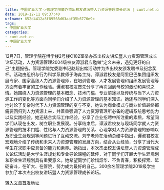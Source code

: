 ```yaml
---
title: 中国矿业大学->管理学院举办杰出校友讲坛暨人力资源管理成长论坛 | cumt.net.cn
date: 2019-12-11 09:37:40
urlname: 652d4412a3f89568d63aaf35b6776e9c
tags: 
- 中国矿业大学
categories:
- cumt.net.cn
- 中国矿业大学
---
```

12月7日，管理学院在博学楼2号楼C102室举办杰出校友讲坛暨人力资源管理成长论坛活动，人力资源管理2004级校友谭淑君应邀做“定义未来，遇见更好的自己”主题报告。管理学院党委副书记赵超出席活动并为杰出校友颁发聘书及纪念奖杯。活动由组织与行为科学系教师于海淼主持。谭淑君校友是阿里巴巴集团组织发展专家、国家高级人力资源管理师，在培训管理、人才发展管理和组织发展管理等方面有着丰富的工作经验。谭淑君校友首先分享了再次回到母校的激动和喜悦之情。她围绕人力资源管理的基本概念、技术门槛、专业前途以及传统与当下人力资源工作的变化等方面向同学们介绍了人力资源管理的基本知识。她还与同学们深入地讨论了复杂时代下人力资源管理的变与不变，她认为商业模式与商业价值最终都需要回归到人力资源上来，并着重强调了人力资源管理所必备的逻辑系统思考能力以及实践经验。她还结合实际工作经验，分享了企业招聘中所注重的素质，希望同学们从现在出发，树立职业发展观。分享结束后，谭淑君校友与现场同学就人力资源管理的技术门槛、性格与人力资源管理的关系、心理学对人力资源管理的影响以及职业生涯规划等问题进行了互动交流。刘宁老师在活动总结中指出，谭淑君校友宏观地介绍了传统和未来人力资源管理的发展方向，结合从业经验，分享了当代大学生在求职中应具备的能力和素养。她指出，本次杰出校友讲坛暨人力资源管理成长论坛活动是大学生涯规划和专业导论课程的延伸，对于同学们开展大学生涯规划和职业生涯规划具有重要意义。她希望同学们珍惜韶华、不负青春，积极探索、砥砺奋斗，在矿大、在管院，努力成为最好的自己。300余名管理学院2019级学生参加了本次杰出校友讲坛暨人力资源管理成长论坛。  



[转入文章首发地址](http://xwzx.cumt.edu.cn/72/65/c523a553573/page.htm)